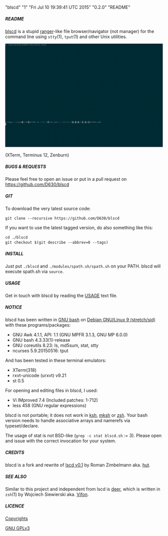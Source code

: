"blscd" "1" "Fri Jul 10 19:39:41 UTC 2015" "0.2.0" "README"

##### README

[blscd](https://github.com/D630/blscd) is a stupid [ranger](http://ranger.nongnu.org/)-like file browser/navigator (not manager) for the command line using `stty`(1), `tput`(1) and other Unix utilities.

![](https://raw.githubusercontent.com/D630/blscd/develop/doc/blscd.gif)

(XTerm, Terminus 12, Zenburn)

##### BUGS & REQUESTS

Please feel free to open an issue or put in a pull request on https://github.com/D630/blscd

##### GIT

To download the very latest source code:

```
git clone --recursive https://github.com/D630/blscd
```

If you want to use the latest tagged version, do also something like this:

```
cd ./blscd
git checkout $(git describe --abbrev=0 --tags)
```

##### INSTALL

Just put `./blscd` and `./modules/spath.sh/spath.sh` on your PATH. blscd will execute spath.sh via `source`.

##### USAGE

Get in touch with blscd by reading the [USAGE](../master/doc/USAGE.md) text file.

##### NOTICE

blscd has been written in [GNU bash](http://www.gnu.org/software/bash/) on [Debian GNU/Linux 9 (stretch/sid)](https://www.debian.org) with these programs/packages:

- GNU Awk 4.1.1, API: 1.1 (GNU MPFR 3.1.3, GNU MP 6.0.0)
- GNU bash 4.3.33(1)-release
- GNU coreutils 8.23: ls, md5sum, stat, stty
- ncurses 5.9.20150516: tput

And has been tested in these terminal emulators:

- XTerm(318)
- rxvt-unicode (urxvt) v9.21
- st 0.5

For opening and editing files in blscd, I used:

- Vi IMproved 7.4 (Included patches: 1-712)
- less 458 (GNU regular expressions)

blscd is not portable; it does not work in [ksh](http://www.kornshell.com/), [mksh](https://www.mirbsd.org/mksh.htm) or [zsh](http://www.zsh.org/). Your bash version needs to handle associative arrays and namerefs via typeset/declare.

The usage of stat is not BSD-like (`grep -c stat blscd.sh` := 3). Please open and issue with the correct invocation for your system.

##### CREDITS

blscd is a fork and rewrite of [lscd v0.1](https://github.com/hut/lscd/blob/989cb7e045a4e5e879db9af0f7f7c721d8a93acc/lscd) by Roman Zimbelmann aka. [hut](https://github.com/hut).

##### SEE ALSO

Similar to this project and independent from lscd is [deer](https://github.com/vifon/deer), which is written in `zsh`(1) by Wojciech Siewierski aka. [Vifon](https://github.com/vifon).

##### LICENCE

[Copyrights](../master/doc/COPYRIGHT)

[GNU GPLv3](../master/doc/LICENCE)
